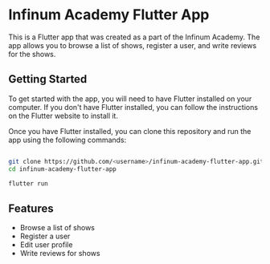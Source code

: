 # Infinum Academy Flutter App

This is a Flutter app that was created as a part of the Infinum Academy. The app allows you to browse a list of shows, register a user, and write reviews for the shows.

## Getting Started

To get started with the app, you will need to have Flutter installed on your computer. If you don't have Flutter installed, you can follow the instructions on the Flutter website to install it.

Once you have Flutter installed, you can clone this repository and run the app using the following commands:

```bash

git clone https://github.com/<username>/infinum-academy-flutter-app.git
cd infinum-academy-flutter-app

flutter run
```


## Features

- Browse a list of shows
- Register a user
- Edit user profile
- Write reviews for shows
